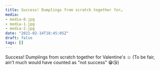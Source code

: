 ```yaml
---
title: Success! Dumplings from scratch together for…
media:
- media-0.jpg
- media-1.jpg
- media-2.jpg
date: "2021-02-14T18:45:05Z"
draft: false
tags: []
---
```

Success\! Dumplings from scratch together for Valentine's ☺️ \(To be fair, ain't much would have counted as "not success" 😁😘\)
